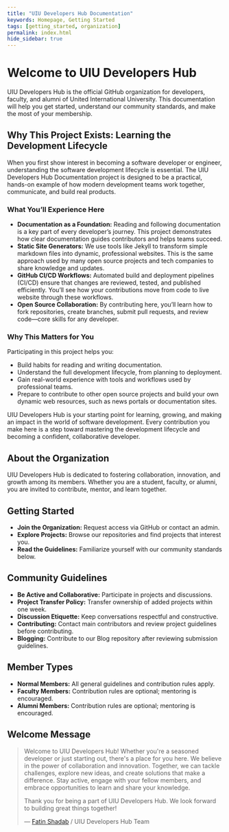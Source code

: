 ```yaml
---
title: "UIU Developers Hub Documentation"
keywords: Homepage, Getting Started
tags: [getting_started, organization]
permalink: index.html
hide_sidebar: true
---
```


# Welcome to UIU Developers Hub

UIU Developers Hub is the official GitHub organization for developers, faculty, and alumni of United International University. This documentation will help you get started, understand our community standards, and make the most of your membership.

## Why This Project Exists: Learning the Development Lifecycle

When you first show interest in becoming a software developer or engineer, understanding the software development lifecycle is essential. The UIU Developers Hub Documentation project is designed to be a practical, hands-on example of how modern development teams work together, communicate, and build real products.

### What You’ll Experience Here

- **Documentation as a Foundation:** Reading and following documentation is a key part of every developer’s journey. This project demonstrates how clear documentation guides contributors and helps teams succeed.
- **Static Site Generators:** We use tools like Jekyll to transform simple markdown files into dynamic, professional websites. This is the same approach used by many open source projects and tech companies to share knowledge and updates.
- **GitHub CI/CD Workflows:** Automated build and deployment pipelines (CI/CD) ensure that changes are reviewed, tested, and published efficiently. You’ll see how your contributions move from code to live website through these workflows.
- **Open Source Collaboration:** By contributing here, you’ll learn how to fork repositories, create branches, submit pull requests, and review code—core skills for any developer.

### Why This Matters for You

Participating in this project helps you:

- Build habits for reading and writing documentation.
- Understand the full development lifecycle, from planning to deployment.
- Gain real-world experience with tools and workflows used by professional teams.
- Prepare to contribute to other open source projects and build your own dynamic web resources, such as news portals or documentation sites.

UIU Developers Hub is your starting point for learning, growing, and making an impact in the world of software development. Every contribution you make here is a step toward mastering the development lifecycle and becoming a confident, collaborative developer.

## About the Organization

UIU Developers Hub is dedicated to fostering collaboration, innovation, and growth among its members. Whether you are a student, faculty, or alumni, you are invited to contribute, mentor, and learn together.

## Getting Started

- **Join the Organization:** Request access via GitHub or contact an admin.
- **Explore Projects:** Browse our repositories and find projects that interest you.
- **Read the Guidelines:** Familiarize yourself with our community standards below.

## Community Guidelines

- **Be Active and Collaborative:** Participate in projects and discussions.
- **Project Transfer Policy:** Transfer ownership of added projects within one week.
- **Discussion Etiquette:** Keep conversations respectful and constructive.
- **Contributing:** Contact main contributors and review project guidelines before contributing.
- **Blogging:** Contribute to our Blog repository after reviewing submission guidelines.

## Member Types

- **Normal Members:** All general guidelines and contribution rules apply.
- **Faculty Members:** Contribution rules are optional; mentoring is encouraged.
- **Alumni Members:** Contribution rules are optional; mentoring is encouraged.

## Welcome Message

> Welcome to UIU Developers Hub! Whether you're a seasoned developer or just starting out, there's a place for you here. We believe in the power of collaboration and innovation. Together, we can tackle challenges, explore new ideas, and create solutions that make a difference. Stay active, engage with your fellow members, and embrace opportunities to learn and share your knowledge.
>
> Thank you for being a part of UIU Developers Hub. We look forward to building great things together!
>
> — [Fatin Shadab](https://github.com/FatinShadab) / UIU Developers Hub Team
